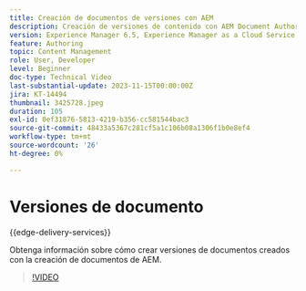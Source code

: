 ```yaml
---
title: Creación de documentos de versiones con AEM
description: Creación de versiones de contenido con AEM Document Authoring.
version: Experience Manager 6.5, Experience Manager as a Cloud Service
feature: Authoring
topic: Content Management
role: User, Developer
level: Beginner
doc-type: Technical Video
last-substantial-update: 2023-11-15T00:00:00Z
jira: KT-14494
thumbnail: 3425728.jpeg
duration: 105
exl-id: 0ef31876-5813-4219-b356-cc581544bac3
source-git-commit: 48433a5367c281cf5a1c106b08a1306f1b0e8ef4
workflow-type: tm+mt
source-wordcount: '26'
ht-degree: 0%

---
```


# Versiones de documento

{{edge-delivery-services}}

Obtenga información sobre cómo crear versiones de documentos creados con la creación de documentos de AEM.

>[!VIDEO](https://video.tv.adobe.com/v/3425728/?learn=on)

